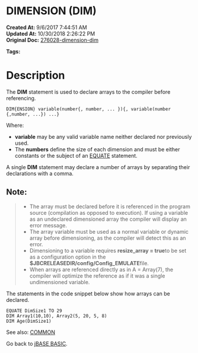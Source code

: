 # DIMENSION (DIM)

**Created At:** 9/6/2017 7:44:51 AM  
**Updated At:** 10/30/2018 2:26:22 PM  
**Original Doc:** [276028-dimension-dim](https://docs.jbase.com/36868-jbase-basic/276028-dimension-dim)  

**Tags:**
<badge text='dimensioned array' vertical='middle' />

# Description 

The **DIM** statement is used to declare arrays to the compiler before referencing.

```
DIM{ENSION} variable(number{, number, ... }){, variable(number {,number, ...}) ...}
```

Where:

- **variable** may be any valid variable name neither declared nor previously used.
- The **numbers** define the size of each dimension and must be either constants or the subject of an [EQUATE](269196-equate) statement.


A single **DIM** statement may declare a number of arrays by separating their declarations with a comma.

## Note:


> - The array must be declared before it is referenced in the program source (compilation as opposed to execution). If using a variable as an undeclared dimensioned array the compiler will display an error message.
> - The array variable must be used as a normal variable or dynamic array before dimensioning, as the compiler will detect this as an error.
> - Dimensioning to a variable requires **resize\_array = true**to be set as a configuration option in the **$JBCRELEASEDIR/config/Config\_EMULATE**file.
> - When arrays are referenced directly as in A = Array(7), the compiler will optimize the reference as if it was a single undimensioned variable.


The statements in the code snippet below show how arrays can be declared.

```
EQUATE DimSize1 TO 29
DIM Array1(10,10), Array2(5, 20, 5, 8)
DIM Age(DimSize1)
```



See also: [COMMON](276024-common)

Go back to [jBASE BASIC](263498-jbase-basic).
